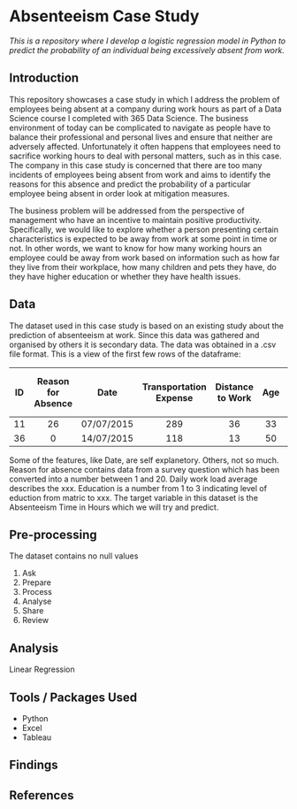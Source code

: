 # Absenteeism Case Study
*This is a repository where I develop a logistic regression model in Python to predict the probability of an individual being excessively absent from work.*

## Introduction
This repository showcases a case study in which I address the problem of employees being absent at a company during work hours as part of a Data Science course I completed with 365 Data Science. The business environment of today can be complicated to navigate as people have to balance their professional and personal lives and ensure that neither are adversely affected. Unfortunately it often happens that employees need to sacrifice working hours to deal with personal matters, such as in this case. The company in this case study is concerned that there are too many incidents of employees being absent from work and aims to identify the reasons for this absence and predict the probability of a particular employee being absent in order look at mitigation measures.

The business problem will be addressed from the perspective of management who have an incentive to maintain positive productivity. Specifically, we would like to explore whether a person presenting certain characteristics is expected to be away from work at some point in time or not. In other words, we want to know for how many working hours an employee could be away from work based on information such as how far they live from their workplace, how many children and pets they have, do they have higher education or whether they have health issues.

## Data
The dataset used in this case study is based on an existing study about the prediction of absenteeism at work. Since this data was gathered and organised by others it is secondary data. The data was obtained in a .csv file format. This is a view of the first few rows of the dataframe:

| ID | Reason for Absence | Date | Transportation Expense | Distance to Work | Age | Daily Work Load Average | Body Mass Index | Education | Children | Pets | Absenteeism Time in Hours |
| :-: | :-: | :-: | :-: | :-: | :-: | :-: | :-: | :-: | :-: | :-: | :-: |
| 11 | 26 | 07/07/2015 | 289 | 36 | 33 | 239.554 | 30 | 1 | 2 | 1 |	4 |
| 36	| 0	| 14/07/2015 | 118 | 13	| 50	| 239.554	| 31	| 1	| 1	| 0	| 0 |

Some of the features, like Date, are self explanetory. Others, not so much. Reason for absence contains data from a survey question which has been converted into a number between 1 and 20. Daily work load average describes the xxx. Education is a number from 1 to 3 indicating level of eduction from matric to xxx. The target variable in this dataset is the Absenteeism Time in Hours which we will try and predict.

## Pre-processing
The dataset contains no null values
1. Ask
2. Prepare
3. Process
4. Analyse
5. Share
6. Review

## Analysis
Linear Regression

## Tools / Packages Used
- Python
- Excel
- Tableau

## Findings

## References
